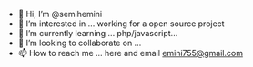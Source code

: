 - 👋 Hi, I’m @semihemini
- 👀 I’m interested in ... working for a open source project 
- 🌱 I’m currently learning ... php/javascript... 
- 💞️ I’m looking to collaborate on ...
- 📫 How to reach me ... here and email emini755@gmail.com

<!---
semihemini/semihemini is a ✨ special ✨ repository because its `README.md` (this file) appears on your GitHub profile.
You can click the Preview link to take a look at your changes.
--->
